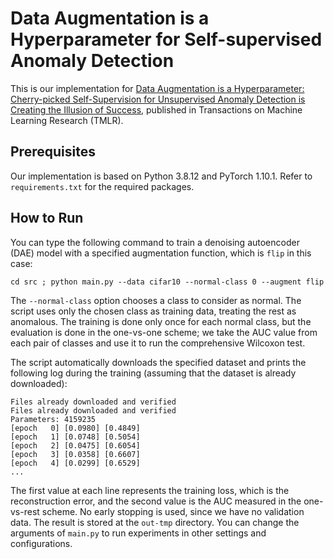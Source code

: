 # Data Augmentation is a Hyperparameter for Self-supervised Anomaly Detection

This is our implementation for [Data Augmentation is a Hyperparameter:
Cherry-picked Self-Supervision for Unsupervised Anomaly Detection is Creating
the Illusion of Success](https://arxiv.org/abs/2208.07734), published in
Transactions on Machine Learning Research (TMLR).

## Prerequisites

Our implementation is based on Python 3.8.12 and PyTorch 1.10.1. Refer to
`requirements.txt` for the required packages.

## How to Run

You can type the following command to train a denoising autoencoder (DAE) model
with a specified augmentation function, which is `flip` in this case:
```
cd src ; python main.py --data cifar10 --normal-class 0 --augment flip 
```
The `--normal-class` option chooses a class to consider as normal. The script
uses only the chosen class as training data, treating the rest as anomalous. The
training is done only once for each normal class, but the evaluation is done in
the one-vs-one scheme; we take the AUC value from each pair of classes and use
it to run the comprehensive Wilcoxon test.

The script automatically downloads the specified dataset and prints the
following log during the training (assuming that the dataset is already
downloaded):
```
Files already downloaded and verified
Files already downloaded and verified
Parameters: 4159235
[epoch   0] [0.0980] [0.4849]                                                                             
[epoch   1] [0.0748] [0.5054]                                                                             
[epoch   2] [0.0475] [0.6054]                                                                             
[epoch   3] [0.0358] [0.6607]                                                                             
[epoch   4] [0.0299] [0.6529]  
...
```
The first value at each line represents the training loss, which is the
reconstruction error, and the second value is the AUC measured in the
one-vs-rest scheme. No early stopping is used, since we have no validation data.
The result is stored at the `out-tmp` directory. You can change the arguments of
`main.py` to run experiments in other settings and configurations.
